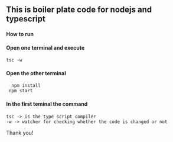 ## This is boiler plate code for nodejs and typescript

#### How to run 
#### Open one terminal and execute
```
tsc -w  
```

#### Open the other terminal
```
  npm install 
 npm start

```
#### In the first teminal the command 
```
tsc -> is the type script compiler
-w -> watcher for checking whether the code is changed or not
```

Thank you!
